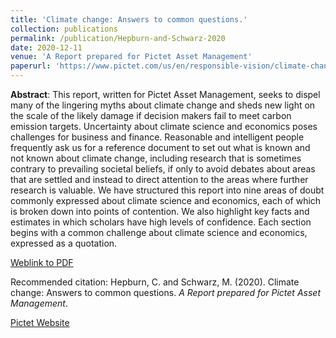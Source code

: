 ```yaml
---
title: 'Climate change: Answers to common questions.'
collection: publications
permalink: /publication/Hepburn-and-Schwarz-2020
date: 2020-12-11
venue: 'A Report prepared for Pictet Asset Management'
paperurl: 'https://www.pictet.com/us/en/responsible-vision/climate-change-answers-to-common-questions'
---
```










**Abstract**: 
This report, written for Pictet Asset Management, seeks to dispel many of the lingering myths about climate change and sheds new light on the scale of the likely damage if decision makers fail to meet carbon emission targets. Uncertainty about climate science and economics poses challenges for business and finance. Reasonable and intelligent people frequently ask us for a reference document to set out what is known and not known about climate change, including research that is sometimes contrary to prevailing societal beliefs, if only to avoid debates about areas that are settled and instead to direct attention to the areas where further research is valuable. We have structured this report into nine areas of doubt commonly expressed about climate science and economics, each of which is broken down into points of contention. We also highlight key facts and estimates in which scholars have high levels of confidence. Each section begins with a common challenge about climate science and economics, expressed as a quotation.

[Weblink to PDF](https://moritzschwarz.org/files/Hepburn_Schwarz_2020.pdf)


Recommended citation: Hepburn, C. and Schwarz, M. (2020). Climate change: Answers to common questions. <i>A Report prepared for Pictet Asset Management</i>.

[Pictet Website](https://www.pictet.com/us/en/responsible-vision/climate-change-answers-to-common-questions)

